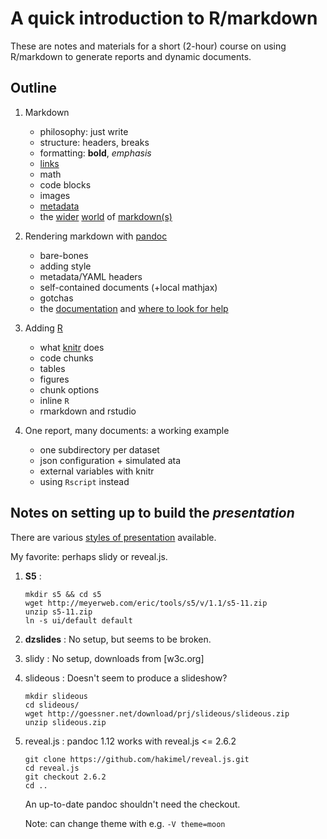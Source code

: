 A quick introduction to R/markdown
==================================

These are notes and materials for a short (2-hour) course on using R/markdown to generate reports
and dynamic documents.


Outline
-------

1.  Markdown

    * philosophy: just write
    * structure: headers, breaks
    * formatting: **bold**, *emphasis*
    * [links](Outline)
    * math
    * code blocks
    * images
    * [metadata](https://github.com/jgm/pandoc/issues/851)
    * the [wider](http://en.wikipedia.org/wiki/Markdown) [world](http://blog.codinghorror.com/standard-flavored-markdown/) of [markdown(s)](http://commonmark.org/)

2.  Rendering markdown with [pandoc](http://pandoc.org)

    * bare-bones
    * adding style
    * metadata/YAML headers
    * self-contained documents (+local mathjax)
    * gotchas
    * the [documentation](http://pandoc.org/README.html) and [where to look for help](http://stackoverflow.com/questions/tagged/pandoc?sort=frequent&pageSize=15)

3.  Adding [R](http://r-project.org/)

    * what [knitr](http://yihui.name/knitr/) does
    * code chunks
    * tables
    * figures
    * chunk options
    * inline `R`
    * rmarkdown and rstudio

4.  One report, many documents: a working example

    * one subdirectory per dataset
    * json configuration + simulated ata
    * external variables with knitr
    * using `Rscript` instead



Notes on setting up to build the *presentation*
---------------------------------------------

There are various [styles of presentation](http://pandoc.org/README.html#producing-slide-shows-with-pandoc) available.

My favorite: perhaps slidy or reveal.js.

1.  **S5** :

    ```{.sh}
    mkdir s5 && cd s5
    wget http://meyerweb.com/eric/tools/s5/v/1.1/s5-11.zip
    unzip s5-11.zip 
    ln -s ui/default default
    ```

2.  **dzslides** : No setup, but seems to be broken.

3.  slidy : No setup, downloads from [w3c.org]

4.  slideous : Doesn't seem to produce a slideshow?

    ```{.sh}    
    mkdir slideous
    cd slideous/
    wget http://goessner.net/download/prj/slideous/slideous.zip
    unzip slideous.zip 
    ```

5.  reveal.js : pandoc 1.12 works with reveal.js <= 2.6.2

    ```{.sh}
    git clone https://github.com/hakimel/reveal.js.git
    cd reveal.js
    git checkout 2.6.2
    cd ..
    ```

    An up-to-date pandoc shouldn't need the checkout.

    Note: can change theme with e.g. `-V theme=moon`

